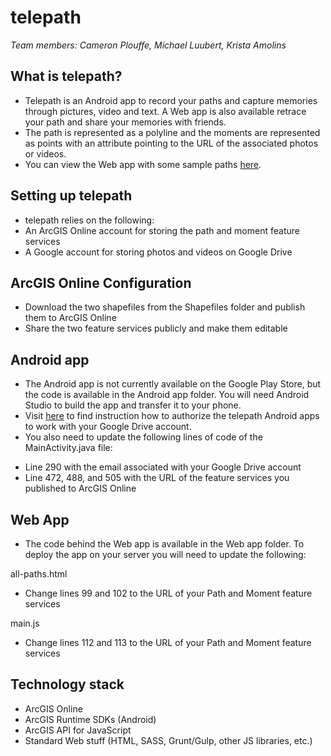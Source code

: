 # telepath
_Team members: Cameron Plouffe, Michael Luubert, Krista Amolins_

## What is telepath?
* Telepath is an Android app to record your paths and capture memories through pictures, video and text. A Web app is also available retrace your path and share your memories with friends.
* The path is represented as a polyline and the moments are represented as points with an attribute pointing to the URL of the associated photos or videos.
* You can view the Web app with some sample paths [here](https://luubert.github.io/TechTrek_Idol_2016/telepath/Web%20App/all-paths.html). 

## Setting up telepath
* telepath relies on the following:
* An ArcGIS Online account for storing the path and moment feature services
* A Google account for storing photos and videos on Google Drive

## ArcGIS Online Configuration
* Download the two shapefiles from the Shapefiles folder and publish them to ArcGIS Online
* Share the two feature services publicly and make them editable

## Android app
* The Android app is not currently available on the Google Play Store, but the code is available in the Android app folder. You will need Android Studio to build the app and transfer it to your phone.
* Visit [here](https://developers.google.com/drive/android/auth) to find instruction how to authorize the telepath Android apps to work with your Google Drive account.
* You also need to update the following lines of code of the MainActivity.java file:
- Line 290 with the email associated with your Google Drive account 
- Line 472, 488, and 505 with the URL of the feature services you published to ArcGIS Online

## Web App
* The code behind the Web app is available in the Web app folder. To deploy the app on your server you will need to update the following:

all-paths.html
* Change lines 99 and 102 to the URL of your Path and Moment feature services

main.js
* Change lines 112 and 113 to the URL of your Path and Moment feature services

## Technology stack
* ArcGIS Online
* ArcGIS Runtime SDKs (Android)
* ArcGIS API for JavaScript
* Standard Web stuff (HTML, SASS, Grunt/Gulp, other JS libraries, etc.)